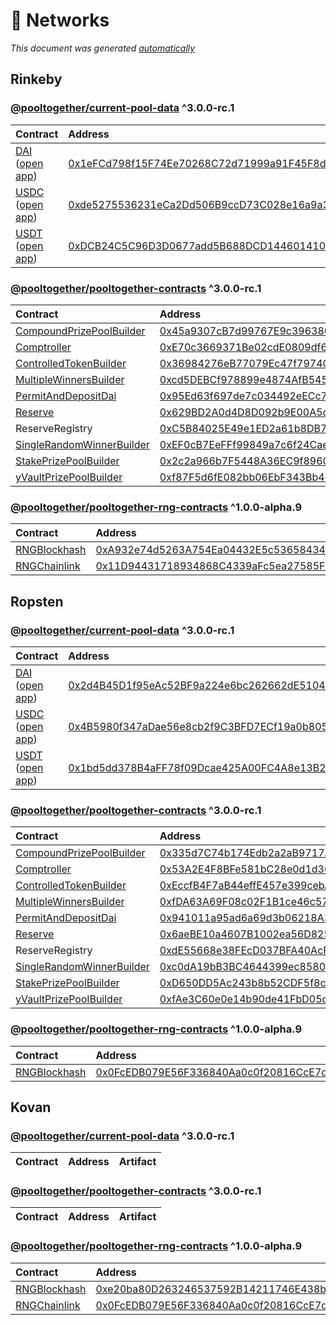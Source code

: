# 📡 Networks

*This document was generated [automatically](https://github.com/pooltogether/generate-networks-doc)*

## Rinkeby

### [@pooltogether/current-pool-data](https://www.npmjs.com/package/@pooltogether/current-pool-data) ^3.0.0-rc.1
| Contract | Address | Artifact |
| :--- | :--- | :--- |
| [DAI](https://github.com/pooltogether/pooltogether-pool-contracts/tree/version-3/contracts/prize-pool/PrizePool.sol) ([open app](https://staging-v3.pooltogether.com)) | [0x1eFCd798f15F74Ee70268C72d71999a91F45F8d3](https://rinkeby.etherscan.io/address/0x1eFCd798f15F74Ee70268C72d71999a91F45F8d3) | [ABI](/.gitbook/assets/prizepoolabi.json) |
| [USDC](https://github.com/pooltogether/pooltogether-pool-contracts/tree/version-3/contracts/prize-pool/PrizePool.sol) ([open app](https://staging-v3.pooltogether.com)) | [0xde5275536231eCa2Dd506B9ccD73C028e16a9a32](https://rinkeby.etherscan.io/address/0xde5275536231eCa2Dd506B9ccD73C028e16a9a32) | [ABI](/.gitbook/assets/prizepoolabi.json) |
| [USDT](https://github.com/pooltogether/pooltogether-pool-contracts/tree/version-3/contracts/prize-pool/PrizePool.sol) ([open app](https://staging-v3.pooltogether.com)) | [0xDCB24C5C96D3D0677add5B688DCD144601410244](https://rinkeby.etherscan.io/address/0xDCB24C5C96D3D0677add5B688DCD144601410244) | [ABI](/.gitbook/assets/prizepoolabi.json) |

### [@pooltogether/pooltogether-contracts](https://www.npmjs.com/package/@pooltogether/pooltogether-contracts) ^3.0.0-rc.1
| Contract | Address | Artifact |
| :--- | :--- | :--- |
| [CompoundPrizePoolBuilder](https://github.com/pooltogether/pooltogether-pool-contracts/tree/version-3/contracts/builders/CompoundPrizePoolBuilder.sol) | [0x45a9307cB7d99767E9c39638013A499dDbAb06Ea](https://rinkeby.etherscan.io/address/0x45a9307cB7d99767E9c39638013A499dDbAb06Ea) | [Artifact](https://github.com/pooltogether/pooltogether-pool-contracts/tree/version-3/deployments/rinkeby/CompoundPrizePoolBuilder.json) |
| [Comptroller](https://github.com/pooltogether/pooltogether-pool-contracts/tree/version-3/contracts/comptroller/Comptroller.sol) | [0xE70c3669371Be02cdE0809df6D9c514804CAd2F0](https://rinkeby.etherscan.io/address/0xE70c3669371Be02cdE0809df6D9c514804CAd2F0) | [Artifact](https://github.com/pooltogether/pooltogether-pool-contracts/tree/version-3/deployments/rinkeby/Comptroller.json) |
| [ControlledTokenBuilder](https://github.com/pooltogether/pooltogether-pool-contracts/tree/version-3/contracts/builders/ControlledTokenBuilder.sol) | [0x36984276eB77079Ec47f79740cdB368ab52Df5F7](https://rinkeby.etherscan.io/address/0x36984276eB77079Ec47f79740cdB368ab52Df5F7) | [Artifact](https://github.com/pooltogether/pooltogether-pool-contracts/tree/version-3/deployments/rinkeby/ControlledTokenBuilder.json) |
| [MultipleWinnersBuilder](https://github.com/pooltogether/pooltogether-pool-contracts/tree/version-3/contracts/builders/MultipleWinnersBuilder.sol) | [0xcd5DEBCf978899e4874AfB54546fc0eb6C9a0739](https://rinkeby.etherscan.io/address/0xcd5DEBCf978899e4874AfB54546fc0eb6C9a0739) | [Artifact](https://github.com/pooltogether/pooltogether-pool-contracts/tree/version-3/deployments/rinkeby/MultipleWinnersBuilder.json) |
| [PermitAndDepositDai](https://github.com/pooltogether/pooltogether-pool-contracts/tree/version-3/contracts/permit/PermitAndDepositDai.sol) | [0x95Ed63f697de7c034492eECc7379ea23fE5164F5](https://rinkeby.etherscan.io/address/0x95Ed63f697de7c034492eECc7379ea23fE5164F5) | [Artifact](https://github.com/pooltogether/pooltogether-pool-contracts/tree/version-3/deployments/rinkeby/PermitAndDepositDai.json) |
| [Reserve](https://github.com/pooltogether/pooltogether-pool-contracts/tree/version-3/contracts/reserve/Reserve.sol) | [0x629BD2A0d4D8D092b9E00A5cF890485FfE3E2DAa](https://rinkeby.etherscan.io/address/0x629BD2A0d4D8D092b9E00A5cF890485FfE3E2DAa) | [Artifact](https://github.com/pooltogether/pooltogether-pool-contracts/tree/version-3/deployments/rinkeby/Reserve.json) |
| ReserveRegistry | [0xC5B84025E49e1ED2a61b8DB7340fDA576F300288](https://rinkeby.etherscan.io/address/0xC5B84025E49e1ED2a61b8DB7340fDA576F300288) | [Artifact](https://github.com/pooltogether/pooltogether-pool-contracts/tree/version-3/deployments/rinkeby/ReserveRegistry.json) |
| [SingleRandomWinnerBuilder](https://github.com/pooltogether/pooltogether-pool-contracts/tree/version-3/contracts/builders/SingleRandomWinnerBuilder.sol) | [0xEF0cB7EeFFf99849a7c6f24Cae7AAF6DaA6Fe07e](https://rinkeby.etherscan.io/address/0xEF0cB7EeFFf99849a7c6f24Cae7AAF6DaA6Fe07e) | [Artifact](https://github.com/pooltogether/pooltogether-pool-contracts/tree/version-3/deployments/rinkeby/SingleRandomWinnerBuilder.json) |
| [StakePrizePoolBuilder](https://github.com/pooltogether/pooltogether-pool-contracts/tree/version-3/contracts/builders/StakePrizePoolBuilder.sol) | [0x2c2a966b7F5448A36EC9f896088DfB99B21d8A24](https://rinkeby.etherscan.io/address/0x2c2a966b7F5448A36EC9f896088DfB99B21d8A24) | [Artifact](https://github.com/pooltogether/pooltogether-pool-contracts/tree/version-3/deployments/rinkeby/StakePrizePoolBuilder.json) |
| [yVaultPrizePoolBuilder](https://github.com/pooltogether/pooltogether-pool-contracts/tree/version-3/contracts/builders/yVaultPrizePoolBuilder.sol) | [0xf87F5d6fE082bb06EbF343Bb4051cBeB4799BDED](https://rinkeby.etherscan.io/address/0xf87F5d6fE082bb06EbF343Bb4051cBeB4799BDED) | [Artifact](https://github.com/pooltogether/pooltogether-pool-contracts/tree/version-3/deployments/rinkeby/yVaultPrizePoolBuilder.json) |

### [@pooltogether/pooltogether-rng-contracts](https://www.npmjs.com/package/@pooltogether/pooltogether-rng-contracts) ^1.0.0-alpha.9
| Contract | Address | Artifact |
| :--- | :--- | :--- |
| [RNGBlockhash](https://github.com/pooltogether/pooltogether-rng-contracts/tree/master/contracts/RNGBlockhash.sol) | [0xA932e74d5263A754Ea04432E5c53658434b0484B](https://rinkeby.etherscan.io/address/0xA932e74d5263A754Ea04432E5c53658434b0484B) | [Artifact](https://github.com/pooltogether/pooltogether-rng-contracts/tree/master/deployments/rinkeby/RNGBlockhash.json) |
| [RNGChainlink](https://github.com/pooltogether/pooltogether-rng-contracts/tree/master/contracts/RNGChainlink.sol) | [0x11D94431718934868C4339aFc5ea27585F46C99A](https://rinkeby.etherscan.io/address/0x11D94431718934868C4339aFc5ea27585F46C99A) | [Artifact](https://github.com/pooltogether/pooltogether-rng-contracts/tree/master/deployments/rinkeby/RNGChainlink.json) |


## Ropsten

### [@pooltogether/current-pool-data](https://www.npmjs.com/package/@pooltogether/current-pool-data) ^3.0.0-rc.1
| Contract | Address | Artifact |
| :--- | :--- | :--- |
| [DAI](https://github.com/pooltogether/pooltogether-pool-contracts/tree/version-3/contracts/prize-pool/PrizePool.sol) ([open app](https://staging-v3.pooltogether.com)) | [0x2d4B45D1f95eAc52BF9a224e6bc262662dE5104a](https://ropsten.etherscan.io/address/0x2d4B45D1f95eAc52BF9a224e6bc262662dE5104a) | [ABI](/.gitbook/assets/prizepoolabi.json) |
| [USDC](https://github.com/pooltogether/pooltogether-pool-contracts/tree/version-3/contracts/prize-pool/PrizePool.sol) ([open app](https://staging-v3.pooltogether.com)) | [0x4B5980f347aDae56e8cb2f9C3BFD7ECf19a0b805](https://ropsten.etherscan.io/address/0x4B5980f347aDae56e8cb2f9C3BFD7ECf19a0b805) | [ABI](/.gitbook/assets/prizepoolabi.json) |
| [USDT](https://github.com/pooltogether/pooltogether-pool-contracts/tree/version-3/contracts/prize-pool/PrizePool.sol) ([open app](https://staging-v3.pooltogether.com)) | [0x1bd5dd378B4aFF78f09Dcae425A00FC4A8e13B24](https://ropsten.etherscan.io/address/0x1bd5dd378B4aFF78f09Dcae425A00FC4A8e13B24) | [ABI](/.gitbook/assets/prizepoolabi.json) |

### [@pooltogether/pooltogether-contracts](https://www.npmjs.com/package/@pooltogether/pooltogether-contracts) ^3.0.0-rc.1
| Contract | Address | Artifact |
| :--- | :--- | :--- |
| [CompoundPrizePoolBuilder](https://github.com/pooltogether/pooltogether-pool-contracts/tree/version-3/contracts/builders/CompoundPrizePoolBuilder.sol) | [0x335d7C74b174Edb2a2aB9717A2f2b42D0EC1b0c3](https://ropsten.etherscan.io/address/0x335d7C74b174Edb2a2aB9717A2f2b42D0EC1b0c3) | [Artifact](https://github.com/pooltogether/pooltogether-pool-contracts/tree/version-3/deployments/ropsten/CompoundPrizePoolBuilder.json) |
| [Comptroller](https://github.com/pooltogether/pooltogether-pool-contracts/tree/version-3/contracts/comptroller/Comptroller.sol) | [0x53A2E4F8BFe581bC28e0d1d30808ffB163E53A46](https://ropsten.etherscan.io/address/0x53A2E4F8BFe581bC28e0d1d30808ffB163E53A46) | [Artifact](https://github.com/pooltogether/pooltogether-pool-contracts/tree/version-3/deployments/ropsten/Comptroller.json) |
| [ControlledTokenBuilder](https://github.com/pooltogether/pooltogether-pool-contracts/tree/version-3/contracts/builders/ControlledTokenBuilder.sol) | [0xEccfB4F7aB44effE457e399cebAa04A95a9061d8](https://ropsten.etherscan.io/address/0xEccfB4F7aB44effE457e399cebAa04A95a9061d8) | [Artifact](https://github.com/pooltogether/pooltogether-pool-contracts/tree/version-3/deployments/ropsten/ControlledTokenBuilder.json) |
| [MultipleWinnersBuilder](https://github.com/pooltogether/pooltogether-pool-contracts/tree/version-3/contracts/builders/MultipleWinnersBuilder.sol) | [0xfDA63A69F08c02F1B1ce46c57ebe010C303bacD0](https://ropsten.etherscan.io/address/0xfDA63A69F08c02F1B1ce46c57ebe010C303bacD0) | [Artifact](https://github.com/pooltogether/pooltogether-pool-contracts/tree/version-3/deployments/ropsten/MultipleWinnersBuilder.json) |
| [PermitAndDepositDai](https://github.com/pooltogether/pooltogether-pool-contracts/tree/version-3/contracts/permit/PermitAndDepositDai.sol) | [0x941011a95ad6a69d3b06218A3b74a3f6296481A8](https://ropsten.etherscan.io/address/0x941011a95ad6a69d3b06218A3b74a3f6296481A8) | [Artifact](https://github.com/pooltogether/pooltogether-pool-contracts/tree/version-3/deployments/ropsten/PermitAndDepositDai.json) |
| [Reserve](https://github.com/pooltogether/pooltogether-pool-contracts/tree/version-3/contracts/reserve/Reserve.sol) | [0x6aeBE10a4607B1002ea56D825Ee18Ce751fD9592](https://ropsten.etherscan.io/address/0x6aeBE10a4607B1002ea56D825Ee18Ce751fD9592) | [Artifact](https://github.com/pooltogether/pooltogether-pool-contracts/tree/version-3/deployments/ropsten/Reserve.json) |
| ReserveRegistry | [0xdE55668e38FEcD037BFA40AcFD7d30e58F9143D4](https://ropsten.etherscan.io/address/0xdE55668e38FEcD037BFA40AcFD7d30e58F9143D4) | [Artifact](https://github.com/pooltogether/pooltogether-pool-contracts/tree/version-3/deployments/ropsten/ReserveRegistry.json) |
| [SingleRandomWinnerBuilder](https://github.com/pooltogether/pooltogether-pool-contracts/tree/version-3/contracts/builders/SingleRandomWinnerBuilder.sol) | [0xc0dA19bB3BC4644399ec85808d1ea52cD9f01bB3](https://ropsten.etherscan.io/address/0xc0dA19bB3BC4644399ec85808d1ea52cD9f01bB3) | [Artifact](https://github.com/pooltogether/pooltogether-pool-contracts/tree/version-3/deployments/ropsten/SingleRandomWinnerBuilder.json) |
| [StakePrizePoolBuilder](https://github.com/pooltogether/pooltogether-pool-contracts/tree/version-3/contracts/builders/StakePrizePoolBuilder.sol) | [0xD650DD5Ac243b8b52CDF5f8c8E956D2e57ED01Ae](https://ropsten.etherscan.io/address/0xD650DD5Ac243b8b52CDF5f8c8E956D2e57ED01Ae) | [Artifact](https://github.com/pooltogether/pooltogether-pool-contracts/tree/version-3/deployments/ropsten/StakePrizePoolBuilder.json) |
| [yVaultPrizePoolBuilder](https://github.com/pooltogether/pooltogether-pool-contracts/tree/version-3/contracts/builders/yVaultPrizePoolBuilder.sol) | [0xfAe3C60e0e14b90de41FbD05d9D82Cd5e8D90068](https://ropsten.etherscan.io/address/0xfAe3C60e0e14b90de41FbD05d9D82Cd5e8D90068) | [Artifact](https://github.com/pooltogether/pooltogether-pool-contracts/tree/version-3/deployments/ropsten/yVaultPrizePoolBuilder.json) |

### [@pooltogether/pooltogether-rng-contracts](https://www.npmjs.com/package/@pooltogether/pooltogether-rng-contracts) ^1.0.0-alpha.9
| Contract | Address | Artifact |
| :--- | :--- | :--- |
| [RNGBlockhash](https://github.com/pooltogether/pooltogether-rng-contracts/tree/master/contracts/RNGBlockhash.sol) | [0x0FcEDB079E56F336840Aa0c0f20816CcE7de63B6](https://ropsten.etherscan.io/address/0x0FcEDB079E56F336840Aa0c0f20816CcE7de63B6) | [Artifact](https://github.com/pooltogether/pooltogether-rng-contracts/tree/master/deployments/ropsten/RNGBlockhash.json) |


## Kovan

### [@pooltogether/current-pool-data](https://www.npmjs.com/package/@pooltogether/current-pool-data) ^3.0.0-rc.1
| Contract | Address | Artifact |
| :--- | :--- | :--- |

### [@pooltogether/pooltogether-contracts](https://www.npmjs.com/package/@pooltogether/pooltogether-contracts) ^3.0.0-rc.1
| Contract | Address | Artifact |
| :--- | :--- | :--- |


### [@pooltogether/pooltogether-rng-contracts](https://www.npmjs.com/package/@pooltogether/pooltogether-rng-contracts) ^1.0.0-alpha.9
| Contract | Address | Artifact |
| :--- | :--- | :--- |
| [RNGBlockhash](https://github.com/pooltogether/pooltogether-rng-contracts/tree/master/contracts/RNGBlockhash.sol) | [0xe20ba80D263246537592B14211746E438be6b756](https://kovan.etherscan.io/address/0xe20ba80D263246537592B14211746E438be6b756) | [Artifact](https://github.com/pooltogether/pooltogether-rng-contracts/tree/master/deployments/kovan/RNGBlockhash.json) |
| [RNGChainlink](https://github.com/pooltogether/pooltogether-rng-contracts/tree/master/contracts/RNGChainlink.sol) | [0x0FcEDB079E56F336840Aa0c0f20816CcE7de63B6](https://kovan.etherscan.io/address/0x0FcEDB079E56F336840Aa0c0f20816CcE7de63B6) | [Artifact](https://github.com/pooltogether/pooltogether-rng-contracts/tree/master/deployments/kovan/RNGChainlink.json) |



